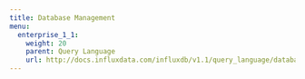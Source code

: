 ```yaml
---
title: Database Management
menu:
  enterprise_1_1:
    weight: 20
    parent: Query Language
    url: http://docs.influxdata.com/influxdb/v1.1/query_language/database_management/
---
```

